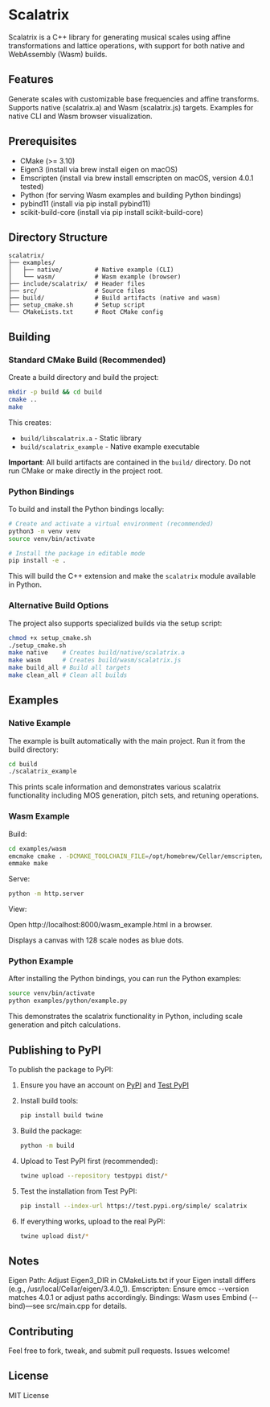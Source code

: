 # Scalatrix

Scalatrix is a C++ library for generating musical scales using affine transformations and lattice operations, with support for both native and WebAssembly (Wasm) builds.

## Features

Generate scales with customizable base frequencies and affine transforms.
Supports native (scalatrix.a) and Wasm (scalatrix.js) targets.
Examples for native CLI and Wasm browser visualization.

## Prerequisites
- CMake (>= 3.10)
- Eigen3 (install via brew install eigen on macOS)
- Emscripten (install via brew install emscripten on macOS, version 4.0.1 tested)
- Python (for serving Wasm examples and building Python bindings)
- pybind11 (install via pip install pybind11)
- scikit-build-core (install via pip install scikit-build-core)

## Directory Structure

```
scalatrix/
├── examples/
│   ├── native/         # Native example (CLI)
│   └── wasm/           # Wasm example (browser)
├── include/scalatrix/  # Header files
├── src/                # Source files
├── build/              # Build artifacts (native and wasm)
├── setup_cmake.sh      # Setup script
└── CMakeLists.txt      # Root CMake config
```

## Building

### Standard CMake Build (Recommended)

Create a build directory and build the project:

```bash
mkdir -p build && cd build
cmake ..
make
```

This creates:
- `build/libscalatrix.a` - Static library
- `build/scalatrix_example` - Native example executable

**Important**: All build artifacts are contained in the `build/` directory. Do not run CMake or make directly in the project root.

### Python Bindings

To build and install the Python bindings locally:

```bash
# Create and activate a virtual environment (recommended)
python3 -m venv venv
source venv/bin/activate

# Install the package in editable mode
pip install -e .
```

This will build the C++ extension and make the `scalatrix` module available in Python.

### Alternative Build Options

The project also supports specialized builds via the setup script:

```bash
chmod +x setup_cmake.sh
./setup_cmake.sh
make native    # Creates build/native/scalatrix.a
make wasm      # Creates build/wasm/scalatrix.js  
make build_all # Build all targets
make clean_all # Clean all builds
```

## Examples

### Native Example

The example is built automatically with the main project. Run it from the build directory:

```bash
cd build
./scalatrix_example
```

This prints scale information and demonstrates various scalatrix functionality including MOS generation, pitch sets, and retuning operations.

### Wasm Example

Build:
```bash
cd examples/wasm
emcmake cmake . -DCMAKE_TOOLCHAIN_FILE=/opt/homebrew/Cellar/emscripten/4.0.1/libexec/cmake/Modules/Platform/Emscripten.cmake -DCMAKE_PREFIX_PATH="/opt/homebrew/Cellar/eigen/3.4.0_1"
emmake make
```

Serve:
```bash
python -m http.server
```

View:

Open http://localhost:8000/wasm_example.html in a browser.

Displays a canvas with 128 scale nodes as blue dots.

### Python Example

After installing the Python bindings, you can run the Python examples:

```bash
source venv/bin/activate
python examples/python/example.py
```

This demonstrates the scalatrix functionality in Python, including scale generation and pitch calculations.

## Publishing to PyPI

To publish the package to PyPI:

1. Ensure you have an account on [PyPI](https://pypi.org/) and [Test PyPI](https://test.pypi.org/)

2. Install build tools:
   ```bash
   pip install build twine
   ```

3. Build the package:
   ```bash
   python -m build
   ```

4. Upload to Test PyPI first (recommended):
   ```bash
   twine upload --repository testpypi dist/*
   ```

5. Test the installation from Test PyPI:
   ```bash
   pip install --index-url https://test.pypi.org/simple/ scalatrix
   ```

6. If everything works, upload to the real PyPI:
   ```bash
   twine upload dist/*
   ```

## Notes

Eigen Path: Adjust Eigen3_DIR in CMakeLists.txt if your Eigen install differs (e.g., /usr/local/Cellar/eigen/3.4.0_1).
Emscripten: Ensure emcc --version matches 4.0.1 or adjust paths accordingly.
Bindings: Wasm uses Embind (--bind)—see src/main.cpp for details.

## Contributing
Feel free to fork, tweak, and submit pull requests. Issues welcome!

## License
MIT License